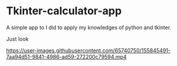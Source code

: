 # Tkinter-calculator-app

A simple app to I did to apply my knowledges of python and tkinter.

Just look





https://user-images.githubusercontent.com/65740750/155845491-7aa94d51-9841-4986-ad59-272200c79594.mp4

